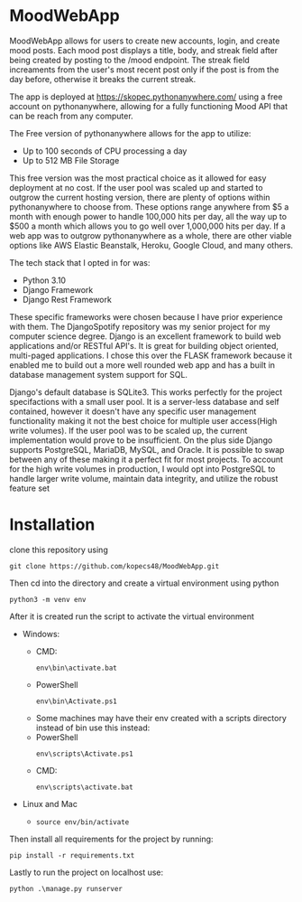 # MoodWebApp
MoodWebApp allows for users to create new accounts, login, and create mood posts. Each mood post displays a title, body, and streak field after being created by posting to the /mood endpoint. The streak field increaments from the user's most recent post only if the post is from the day before, otherwise it breaks the current streak.

The app is deployed at https://skopec.pythonanywhere.com/ using a free account on pythonanywhere, allowing for a fully functioning Mood API that can be reach from any computer.

The Free version of pythonanywhere allows for the app to utilize: 
* Up to 100 seconds of CPU processing a day 
* Up to 512 MB File Storage

This free version was the most practical choice as it allowed for easy deployment at no cost. If the user pool was scaled up and started to outgrow the current hosting version, there are plenty of options within pythonanywhere to choose from. These options range anywhere from $5 a month with enough power to handle 100,000 hits per day, all the way up to $500 a month which allows you to go well over 1,000,000 hits per day. If a web app was to outgrow pythonanywhere as a whole, there are other viable options like AWS Elastic Beanstalk, Heroku, Google Cloud, and many others.

The tech stack that I opted in for was:
* Python 3.10
* Django Framework
* Django Rest Framework

These specific frameworks were chosen because I have prior experience with them. The DjangoSpotify repository was my senior project for my computer science degree. Django is an excellent framework to build web applications and/or RESTful API's. It is great for building object oriented, multi-paged applications. I chose this over the FLASK framework because it enabled me to build out a more well rounded web app and has a built in database management system support for SQL.

Django's default database is SQLite3. This works perfectly for the project specifactions with a small user pool. It is a server-less database and self contained, however it doesn't have any specific user management functionality making it not the best choice for multiple user access(High write volumes). If the user pool was to be scaled up, the current implementation would prove to be insufficient. On the plus side Django supports PostgreSQL, MariaDB, MySQL, and Oracle. It is possible to swap between any of these making it a perfect fit for most projects. To account for the high write volumes in production, I would opt into PostgreSQL to handle larger write volume, maintain data integrity, and utilize the robust feature set


# Installation
clone this repository using
<pre><code>git clone https://github.com/kopecs48/MoodWebApp.git</code></pre>

Then cd into the directory and create a virtual environment using python
<pre><code>python3 -m venv env</code></pre>

After it is created run the script to activate the virtual environment
* Windows:
  * CMD: <pre><code>env\bin\activate.bat</code></pre>
  * PowerShell <pre><code>env\bin\Activate.ps1</code></pre>
  * Some machines may have their env created with a scripts directory instead of bin use this instead:
   * PowerShell <pre><code>env\scripts\Activate.ps1</code></pre>
   * CMD: <pre><code>env\scripts\activate.bat</code></pre>
   
* Linux and Mac
  * <pre><code>source env/bin/activate</code></pre>

Then install all requirements for the project by running:
<pre><code>pip install -r requirements.txt</code></pre>

Lastly to run the project on localhost use:
<pre><code>python .\manage.py runserver</code></pre>

